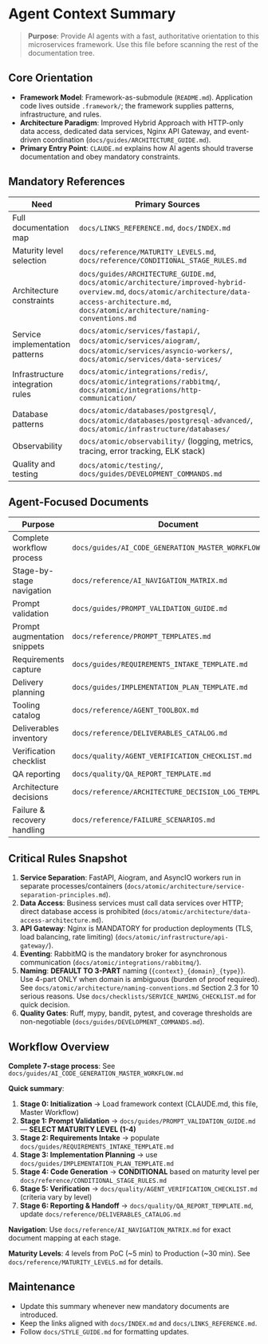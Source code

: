# Agent Context Summary

> **Purpose**: Provide AI agents with a fast, authoritative orientation to this microservices framework. Use this file before scanning the rest of the documentation tree.

## Core Orientation

- **Framework Model**: Framework-as-submodule (`README.md`). Application code lives outside `.framework/`; the framework supplies patterns, infrastructure, and rules.
- **Architecture Paradigm**: Improved Hybrid Approach with HTTP-only data access, dedicated data services, Nginx API Gateway, and event-driven coordination (`docs/guides/ARCHITECTURE_GUIDE.md`).
- **Primary Entry Point**: `CLAUDE.md` explains how AI agents should traverse documentation and obey mandatory constraints.

## Mandatory References

| Need | Primary Sources |
|------|-----------------|
| Full documentation map | `docs/LINKS_REFERENCE.md`, `docs/INDEX.md` |
| Maturity level selection | `docs/reference/MATURITY_LEVELS.md`, `docs/reference/CONDITIONAL_STAGE_RULES.md` |
| Architecture constraints | `docs/guides/ARCHITECTURE_GUIDE.md`, `docs/atomic/architecture/improved-hybrid-overview.md`, `docs/atomic/architecture/data-access-architecture.md`, `docs/atomic/architecture/naming-conventions.md` |
| Service implementation patterns | `docs/atomic/services/fastapi/`, `docs/atomic/services/aiogram/`, `docs/atomic/services/asyncio-workers/`, `docs/atomic/services/data-services/` |
| Infrastructure integration rules | `docs/atomic/integrations/redis/`, `docs/atomic/integrations/rabbitmq/`, `docs/atomic/integrations/http-communication/` |
| Database patterns | `docs/atomic/databases/postgresql/`, `docs/atomic/databases/postgresql-advanced/`, `docs/atomic/infrastructure/databases/` |
| Observability | `docs/atomic/observability/` (logging, metrics, tracing, error tracking, ELK stack) |
| Quality and testing | `docs/atomic/testing/`, `docs/guides/DEVELOPMENT_COMMANDS.md` |

## Agent-Focused Documents

| Purpose | Document |
|---------|----------|
| Complete workflow process | `docs/guides/AI_CODE_GENERATION_MASTER_WORKFLOW.md` |
| Stage-by-stage navigation | `docs/reference/AI_NAVIGATION_MATRIX.md` |
| Prompt validation | `docs/guides/PROMPT_VALIDATION_GUIDE.md` |
| Prompt augmentation snippets | `docs/reference/PROMPT_TEMPLATES.md` |
| Requirements capture | `docs/guides/REQUIREMENTS_INTAKE_TEMPLATE.md` |
| Delivery planning | `docs/guides/IMPLEMENTATION_PLAN_TEMPLATE.md` |
| Tooling catalog | `docs/reference/AGENT_TOOLBOX.md` |
| Deliverables inventory | `docs/reference/DELIVERABLES_CATALOG.md` |
| Verification checklist | `docs/quality/AGENT_VERIFICATION_CHECKLIST.md` |
| QA reporting | `docs/quality/QA_REPORT_TEMPLATE.md` |
| Architecture decisions | `docs/reference/ARCHITECTURE_DECISION_LOG_TEMPLATE.md` |
| Failure & recovery handling | `docs/reference/FAILURE_SCENARIOS.md` |

## Critical Rules Snapshot

1. **Service Separation**: FastAPI, Aiogram, and AsyncIO workers run in separate processes/containers (`docs/atomic/architecture/service-separation-principles.md`).
2. **Data Access**: Business services must call data services over HTTP; direct database access is prohibited (`docs/atomic/architecture/data-access-architecture.md`).
3. **API Gateway**: Nginx is MANDATORY for production deployments (TLS, load balancing, rate limiting) (`docs/atomic/infrastructure/api-gateway/`).
4. **Eventing**: RabbitMQ is the mandatory broker for asynchronous communication (`docs/atomic/integrations/rabbitmq/`).
5. **Naming**: **DEFAULT TO 3-PART** naming (`{context}_{domain}_{type}`). Use 4-part ONLY when domain is ambiguous (burden of proof required). See `docs/atomic/architecture/naming-conventions.md` Section 2.3 for 10 serious reasons. Use `docs/checklists/SERVICE_NAMING_CHECKLIST.md` for quick decision.
6. **Quality Gates**: Ruff, mypy, bandit, pytest, and coverage thresholds are non-negotiable (`docs/guides/DEVELOPMENT_COMMANDS.md`).

## Workflow Overview

**Complete 7-stage process**: See `docs/guides/AI_CODE_GENERATION_MASTER_WORKFLOW.md`

**Quick summary**:
1. **Stage 0: Initialization** → Load framework context (CLAUDE.md, this file, Master Workflow)
2. **Stage 1: Prompt Validation** → `docs/guides/PROMPT_VALIDATION_GUIDE.md` — **SELECT MATURITY LEVEL (1-4)**
3. **Stage 2: Requirements Intake** → populate `docs/guides/REQUIREMENTS_INTAKE_TEMPLATE.md`
4. **Stage 3: Implementation Planning** → use `docs/guides/IMPLEMENTATION_PLAN_TEMPLATE.md`
5. **Stage 4: Code Generation** → **CONDITIONAL** based on maturity level per `docs/reference/CONDITIONAL_STAGE_RULES.md`
6. **Stage 5: Verification** → `docs/quality/AGENT_VERIFICATION_CHECKLIST.md` (criteria vary by level)
7. **Stage 6: Reporting & Handoff** → `docs/quality/QA_REPORT_TEMPLATE.md`, update `docs/reference/DELIVERABLES_CATALOG.md`

**Navigation**: Use `docs/reference/AI_NAVIGATION_MATRIX.md` for exact document mapping at each stage.

**Maturity Levels**: 4 levels from PoC (~5 min) to Production (~30 min). See `docs/reference/MATURITY_LEVELS.md` for details.

## Maintenance

- Update this summary whenever new mandatory documents are introduced.
- Keep the links aligned with `docs/INDEX.md` and `docs/LINKS_REFERENCE.md`.
- Follow `docs/STYLE_GUIDE.md` for formatting updates.
